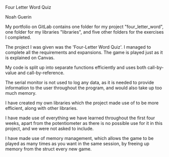 Four Letter Word Quiz

Noah Guerin

My portfolio on GitLab contains one folder for my project "four_letter_word", one folder for my libraries "libraries", and five other folders for the exercises I completed.

The project I was given was the 'Four-Letter Word Quiz'. I managed to complete all the requirements and expansions. The game is played just as it is explained on Canvas.

My code is split up into separate functions efficiently and uses both call-by-value and call-by-reference. 

The serial monitor is not used to log any data, as it is needed to provide information to the user throughout the program, and would also take up too much memory. 

I have created my own libraries which the project made use of to be more efficient, along with other libraries. 

I have made use of everything we have learned throughout the first four weeks, apart from the potentiometer as there is no possible use for it in this project, and we were not asked to include. 

I have made use of memory management, which allows the game to be played as many times as you want in the same session, by freeing up memory from the struct every new game.